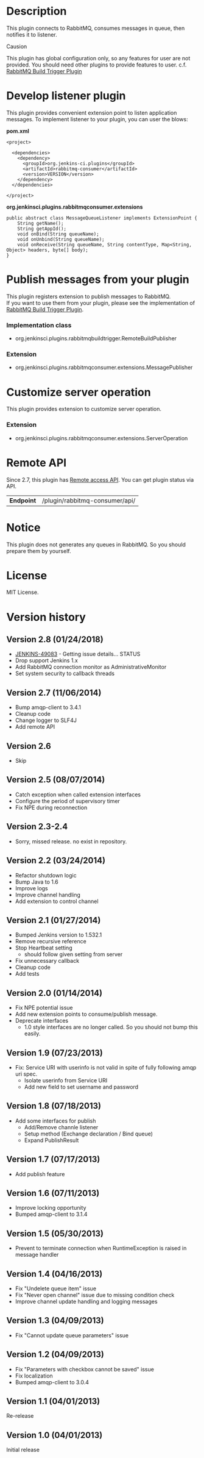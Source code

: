 # Description

This plugin connects to RabbitMQ, consumes messages in queue, then
notifies it to listener.

Causion

This plugin has global configuration only, so any features for user are
not provided. You should need other plugins to provide features to user.
c.f. [RabbitMQ Build Trigger
Plugin](https://wiki.jenkins.io/display/JENKINS/RabbitMQ+Build+Trigger+Plugin)

# Develop listener plugin

This plugin provides convenient extension point to listen application
messages. To implement listener to your plugin, you can user the blows:

**pom.xml**

``` syntaxhighlighter-pre
<project>

  <dependencies>
    <dependency>
      <groupId>org.jenkins-ci.plugins</groupId>
      <artifactId>rabbitmq-consumer</artifactId>
      <version>VERSION</version>
    </dependency>
  </dependencies>

</project>
```

**org.jenkinsci.plugins.rabbitmqconsumer.extensions**

``` syntaxhighlighter-pre
public abstract class MessageQueueListener implements ExtensionPoint {
    String getName();
    String getAppId();
    void onBind(String queueName);
    void onUnbind(String queueName);
    void onReceive(String queueName, String contentType, Map<String, Object> headers, byte[] body);
}
```

# Publish messages from your plugin

This plugin registers extension to publish messages to RabbitMQ.  
If you want to use them from your plugin, please see the implementation
of [RabbitMQ Build Trigger
Plugin](https://wiki.jenkins.io/display/JENKINS/RabbitMQ+Build+Trigger+Plugin).

### Implementation class

-   org.jenkinsci.plugins.rabbitmqbuildtrigger.RemoteBuildPublisher

### Extension

-   org.jenkinsci.plugins.rabbitmqconsumer.extensions.MessagePublisher

# Customize server operation

This plugin provides extension to customize server operation.

### Extension

-   org.jenkinsci.plugins.rabbitmqconsumer.extensions.ServerOperation

# Remote API

Since 2.7, this plugin has [Remote access
API](https://wiki.jenkins.io/display/JENKINS/Remote+access+API). You can
get plugin status via API.

|              |                                |
|--------------|--------------------------------|
| **Endpoint** | /plugin/rabbitmq-consumer/api/ |

# Notice

This plugin does not generates any queues in RabbitMQ. So you should
prepare them by yourself.

# License

MIT License.

# Version history

## Version 2.8 (01/24/2018)

-   [ JENKINS-49083](https://issues.jenkins.io/browse/JENKINS-49083) -
    Getting issue details... STATUS
-   Drop support Jenkins 1.x
-   Add RabbitMQ connection monitor as AdministrativeMonitor
-   Set system security to callback threads

## Version 2.7 (11/06/2014)

-   Bump amqp-client to 3.4.1
-   Cleanup code
-   Change logger to SLF4J
-   Add remote API

## Version 2.6

-   Skip

## Version 2.5 (08/07/2014)

-   Catch exception when called extension interfaces
-   Configure the period of supervisory timer
-   Fix NPE during reconnection

## Version 2.3-2.4

-   Sorry, missed release. no exist in repository.

## Version 2.2 (03/24/2014)

-   Refactor shutdown logic
-   Bump Java to 1.6
-   Improve logs
-   Improve channel handling
-   Add extension to control channel

## Version 2.1 (01/27/2014)

-   Bumped Jenkins version to 1.532.1
-   Remove recursive reference
-   Stop Heartbeat setting
    -   should follow given setting from server
-   Fix unnecessary callback
-   Cleanup code
-   Add tests

## Version 2.0 (01/14/2014)

-   Fix NPE potential issue
-   Add new extension points to consume/publish message.
-   Deprecate interfaces
    -   1.0 style interfaces are no longer called. So you should not
        bump this easily.

## Version 1.9 (07/23/2013)

-   Fix: Service URI with userinfo is not valid in spite of fully
    following amqp uri spec.
    -   Isolate userinfo from Service URI
    -   Add new field to set username and password

## Version 1.8 (07/18/2013)

-   Add some interfaces for publish
    -   Add/Remove channle listener
    -   Setup method (Exchange declaration / Bind queue)
    -   Expand PublishResult

## Version 1.7 (07/17/2013)

-   Add publish feature

## Version 1.6 (07/11/2013)

-   Improve locking opportunity
-   Bumped amqp-client to 3.1.4

## Version 1.5 (05/30/2013)

-   Prevent to terminate connection when RuntimeException is raised in
    message handler

## Version 1.4 (04/16/2013)

-   Fix "Undelete queue item" issue
-   Fix "Never open channel" issue due to missing condition check
-   Improve channel update handling and logging messages

## Version 1.3 (04/09/2013)

-   Fix "Cannot update queue parameters" issue

## Version 1.2 (04/09/2013)

-   Fix "Parameters with checkbox cannot be saved" issue
-   Fix localization
-   Bumped amqp-client to 3.0.4

## Version 1.1 (04/01/2013)

Re-release

## Version 1.0 (04/01/2013)

Initial release
